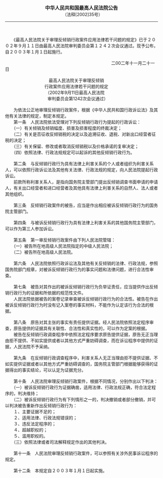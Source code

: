 <div id="div_content"><font color="#760026"></font> <p align="center"><b><font style="font-size:16px;" class="MTitle">中华人民共和国最高人民法院公告<br></font></b><font style="font-size:14px;">
　（法释[2002]35号）</font></p><hr color="red"><br>
<br>
　　《最高人民法院关于审理反倾销行政案件应用法律若干问题的规定》已于２００２年９月１１日由最高人民法院审判委员会第１２４２次会议通过。现予公布，自２００３年１月１日起施行。<br>
<br>
　　　　　　　　　　　　　　　　　　　　　　　　　二00二年十一月二十一日<br>
<br>
　　　　　　　　　　 最高人民法院关于审理反倾销<br>
　　　　　　　　　 行政案件应用法律若干问题的规定<br>
　　　　　　　　　　（2002年9月11日最高人民法院<br>
　　　　　　　　　　审判委员会第1242次会议通过）<br>
<br>
　　为依法公正地审理反倾销行政案件，根据《中华人民共和国行政诉讼法》及其他有关法律的规定，制定本规定。<br>
<font class="TiaoNoA">　　第一条</font>　人民法院依法受理对下列反倾销行政行为提起的行政诉讼：<br>
　　（一）有关倾销及倾销幅度、损害及损害程度的终裁决定；<br>
　　（二）有关是否征收反倾销税的决定以及追溯征收、退税、对新出口经营者征税的决定；<br>
　　（三）有关保留、修改或者取消反倾销税以及价格承诺的复审决定；<br>
　　（四）依照法律、行政法规规定可以起诉的其他反倾销行政行为。<br>
<br><font class="TiaoNoA">　　第二条</font>　与反倾销行政行为具有法律上利害关系的个人或者组织为利害关系人，可以依照行政诉讼法及其他有关法律、行政法规的规定，向人民法院提起行政诉讼。<br>
　　前款所称利害关系人，是指向国务院主管部门提出反倾销调查书面申请的申请人，有关出口经营者和进口经营者及其他具有法律上利害关系的自然人、法人或者其他组织。<br>
<br><font class="TiaoNoA">　　第三条</font>　反倾销行政案件的被告，应当是作出相应被诉反倾销行政行为的国务院主管部门。<br>
<br><font class="TiaoNoA">　　第四条</font>　与被诉反倾销行政行为具有法律上利害关系的其他国务院主管部门，可以作为第三人参加诉讼。<br>
<br><font class="TiaoNoA">　　第五条</font>　第一审反倾销行政案件由下列人民法院管辖：<br>
　　（一）被告所在地高级人民法院指定的中级人民法院；<br>
　　（二）被告所在地高级人民法院。<br>
<br><font class="TiaoNoA">　　第六条</font>　人民法院依照行政诉讼法及其他有关反倾销的法律、行政法规，参照国务院部门规章，对被诉反倾销行政行为的事实问题和法律问题，进行合法性审查。<br>
<br><font class="TiaoNoA">　　第七条</font>　被告对其作出的被诉反倾销行政行为负举证责任，应当提供作出反倾销行政行为的证据和所依据的规范性文件。<br>
　　人民法院依据被告的案卷记录审查被诉反倾销行政行为的合法性。被告在作出被诉反倾销行政行为时没有记入案卷的事实材料，不能作为认定该行为合法的根据。<br>
<br><font class="TiaoNoA">　　第八条</font>　原告对其主张的事实有责任提供证据。经人民法院依照法定程序审查，原告提供的证据具有关联性、合法性和真实性的，可以作为定案的根据。<br>
　　被告在反倾销行政调查程序中依照法定程序要求原告提供证据，原告无正当理由拒不提供、不如实提供或者以其他方式严重妨碍调查，而在诉讼程序中提供的证据，人民法院不予采纳。<br>
<br><font class="TiaoNoA">　　第九条</font>　在反倾销行政调查程序中，利害关系人无正当理由拒不提供证据、不如实提供证据或者以其他方式严重妨碍调查的，国务院主管部门根据能够获得的证据得出的事实结论，可以认定为证据充分。<br>
<br><font class="TiaoNoA">　　第十条</font>　人民法院审理反倾销行政案件，根据不同情况，分别作出以下判决：<br>
　　（一）被诉反倾销行政行为证据确凿，适用法律、行政法规正确，符合法定程序的，判决维持；<br>
　　（二）被诉反倾销行政行为有下列情形之一的，判决撤销或者部分撤销，并可以判决被告重新作出反倾销行政行为：<br>
　　１、主要证据不足的；<br>
　　２、适用法律、行政法规错误的；<br>
　　３、违反法定程序的；<br>
　　４、超越职权的；<br>
　　５、滥用职权的。<br>
　　（三）依照法律或者司法解释规定作出的其他判决。<br>
<br><font class="TiaoNoA">　　第十一条</font>　人民法院审理反倾销行政案件，可以参照有关涉外民事诉讼程序的规定。<br>
<br><font class="TiaoNoA">　　第十二条</font>　本规定自２００３年１月１日起实施。<br>
<br><br>
</div>